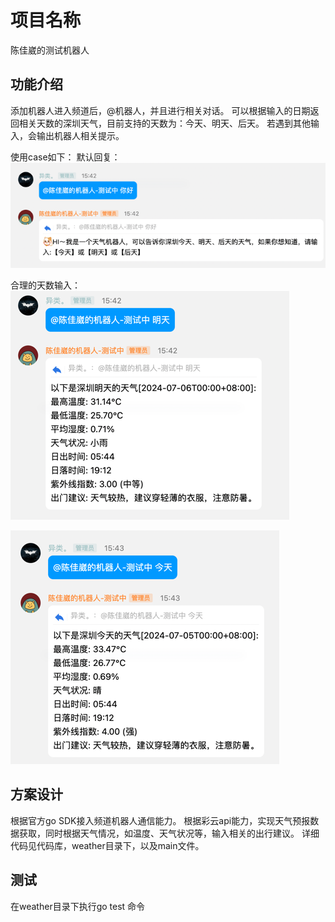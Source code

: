 # 项目名称
陈佳崴的测试机器人

## 功能介绍
添加机器人进入频道后，@机器人，并且进行相关对话。
可以根据输入的日期返回相关天数的深圳天气，目前支持的天数为：今天、明天、后天。
若遇到其他输入，会输出机器人相关提示。

使用case如下：
默认回复：
![img.png](img.png)

合理的天数输入：
![img_1.png](img_1.png)

![img_2.png](img_2.png)

## 方案设计
根据官方go SDK接入频道机器人通信能力。
根据彩云api能力，实现天气预报数据获取，同时根据天气情况，如温度、天气状况等，输入相关的出行建议。
详细代码见代码库，weather目录下，以及main文件。

## 测试
在weather目录下执行go test 命令


